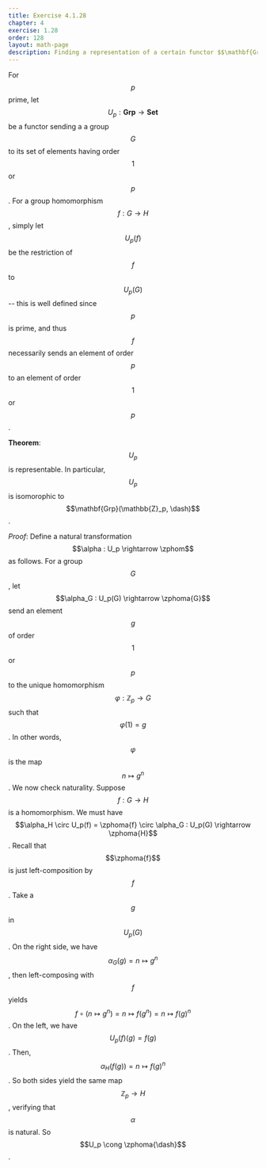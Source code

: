 ```yaml
---
title: Exercise 4.1.28
chapter: 4
exercise: 1.28
order: 128
layout: math-page
description: Finding a representation of a certain functor $$\mathbf{Grp} \rightarrow \mathbf{Set}$$
---
```


$$
\newcommand{\zphom}{\mathbf{Grp}(\mathbb{Z}_p, \dash)}
\newcommand{\zphoma}[1]{\mathbf{Grp}(\mathbb{Z}_p, #1)}
$$

For $$p$$ prime, let $$U_p : \mathbf{Grp} \rightarrow \mathbf{Set}$$ be a functor sending a a group $$G$$ to its set of elements having order $$1$$ or $$p$$.
For a group homomorphism $$f : G \rightarrow H$$, simply let $$U_p(f)$$ be the restriction of $$f$$ to $$U_p(G)$$ -- this is well defined since $$p$$ is prime, and thus $$f$$ necessarily sends an element of order $$p$$ to an element of order $$1$$ or $$p$$.

**Theorem**:
$$U_p$$ is representable.
In particular, $$U_p$$ is isomorophic to $$\mathbf{Grp}(\mathbb{Z}_p, \dash)$$.


*Proof*:
Define a natural transformation $$\alpha : U_p \rightarrow \zphom$$ as follows.
For a group $$G$$, let $$\alpha_G : U_p(G) \rightarrow \zphoma{G}$$ send an element $$g$$ of order $$1$$ or $$p$$ to the unique homomorphism $$\varphi : \mathbb{Z}_p \rightarrow G$$ such that $$\varphi(1) = g$$.
In other words, $$\varphi$$ is the map $$n \mapsto g^n$$.
We now check naturality.
Suppose $$f : G \rightarrow H$$ is a homomorphism.
We must have $$\alpha_H \circ U_p(f) = \zphoma{f} \circ \alpha_G : U_p(G) \rightarrow \zphoma{H}$$.
Recall that $$\zphoma{f}$$ is just left-composition by $$f$$.
Take a $$g$$ in $$U_p(G)$$.
On the right side, we have $$\alpha_G(g) = n \mapsto g^n$$, then left-composing with $$f$$ yields $$f \circ (n \mapsto g^n) = n \mapsto f(g^n) = n \mapsto f(g)^n$$.
On the left, we have $$U_p(f)(g) = f(g)$$.
Then, $$\alpha_H(f(g)) = n \mapsto f(g)^n$$.
So both sides yield the same map $$\mathbb{Z}_p \rightarrow H$$, verifying that $$\alpha$$ is natural.
So $$U_p \cong \zphoma{\dash}$$.
